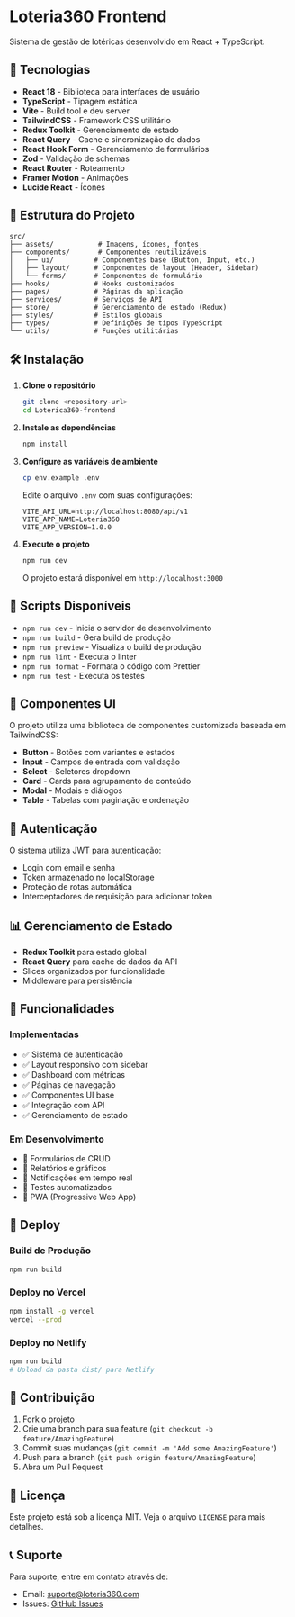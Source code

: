 # Loteria360 Frontend

Sistema de gestão de lotéricas desenvolvido em React + TypeScript.

## 🚀 Tecnologias

- **React 18** - Biblioteca para interfaces de usuário
- **TypeScript** - Tipagem estática
- **Vite** - Build tool e dev server
- **TailwindCSS** - Framework CSS utilitário
- **Redux Toolkit** - Gerenciamento de estado
- **React Query** - Cache e sincronização de dados
- **React Hook Form** - Gerenciamento de formulários
- **Zod** - Validação de schemas
- **React Router** - Roteamento
- **Framer Motion** - Animações
- **Lucide React** - Ícones

## 📁 Estrutura do Projeto

```
src/
├── assets/           # Imagens, ícones, fontes
├── components/       # Componentes reutilizáveis
│   ├── ui/          # Componentes base (Button, Input, etc.)
│   ├── layout/      # Componentes de layout (Header, Sidebar)
│   └── forms/       # Componentes de formulário
├── hooks/           # Hooks customizados
├── pages/           # Páginas da aplicação
├── services/        # Serviços de API
├── store/           # Gerenciamento de estado (Redux)
├── styles/          # Estilos globais
├── types/           # Definições de tipos TypeScript
└── utils/           # Funções utilitárias
```

## 🛠️ Instalação

1. **Clone o repositório**
   ```bash
   git clone <repository-url>
   cd Loterica360-frontend
   ```

2. **Instale as dependências**
   ```bash
   npm install
   ```

3. **Configure as variáveis de ambiente**
   ```bash
   cp env.example .env
   ```
   
   Edite o arquivo `.env` com suas configurações:
   ```env
   VITE_API_URL=http://localhost:8080/api/v1
   VITE_APP_NAME=Loteria360
   VITE_APP_VERSION=1.0.0
   ```

4. **Execute o projeto**
   ```bash
   npm run dev
   ```

   O projeto estará disponível em `http://localhost:3000`

## 📜 Scripts Disponíveis

- `npm run dev` - Inicia o servidor de desenvolvimento
- `npm run build` - Gera build de produção
- `npm run preview` - Visualiza o build de produção
- `npm run lint` - Executa o linter
- `npm run format` - Formata o código com Prettier
- `npm run test` - Executa os testes

## 🎨 Componentes UI

O projeto utiliza uma biblioteca de componentes customizada baseada em TailwindCSS:

- **Button** - Botões com variantes e estados
- **Input** - Campos de entrada com validação
- **Select** - Seletores dropdown
- **Card** - Cards para agrupamento de conteúdo
- **Modal** - Modais e diálogos
- **Table** - Tabelas com paginação e ordenação

## 🔐 Autenticação

O sistema utiliza JWT para autenticação:

- Login com email e senha
- Token armazenado no localStorage
- Proteção de rotas automática
- Interceptadores de requisição para adicionar token

## 📊 Gerenciamento de Estado

- **Redux Toolkit** para estado global
- **React Query** para cache de dados da API
- Slices organizados por funcionalidade
- Middleware para persistência

## 🎯 Funcionalidades

### Implementadas
- ✅ Sistema de autenticação
- ✅ Layout responsivo com sidebar
- ✅ Dashboard com métricas
- ✅ Páginas de navegação
- ✅ Componentes UI base
- ✅ Integração com API
- ✅ Gerenciamento de estado

### Em Desenvolvimento
- 🔄 Formulários de CRUD
- 🔄 Relatórios e gráficos
- 🔄 Notificações em tempo real
- 🔄 Testes automatizados
- 🔄 PWA (Progressive Web App)

## 🚀 Deploy

### Build de Produção
```bash
npm run build
```

### Deploy no Vercel
```bash
npm install -g vercel
vercel --prod
```

### Deploy no Netlify
```bash
npm run build
# Upload da pasta dist/ para Netlify
```

## 🤝 Contribuição

1. Fork o projeto
2. Crie uma branch para sua feature (`git checkout -b feature/AmazingFeature`)
3. Commit suas mudanças (`git commit -m 'Add some AmazingFeature'`)
4. Push para a branch (`git push origin feature/AmazingFeature`)
5. Abra um Pull Request

## 📝 Licença

Este projeto está sob a licença MIT. Veja o arquivo `LICENSE` para mais detalhes.

## 📞 Suporte

Para suporte, entre em contato através de:
- Email: suporte@loteria360.com
- Issues: [GitHub Issues](https://github.com/your-repo/issues)